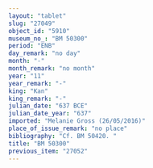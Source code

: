 ```yaml
---
layout: "tablet"
slug: "27049"
object_id: "5910"
museum_no_: "BM 50300"
period: "ENB"
day_remark: "no day"
month: "-"
month_remark: "no month"
year: "11"
year_remark: "-"
king: "Kan"
king_remark: "-"
julian_date: "637 BCE"
julian_date_year: "637"
imported: "Melanie Gross (26/05/2016)"
place_of_issue_remark: "no place"
bibliography: "Cf. BM 50420. "
title: "BM 50300"
previous_item: "27052"
---
```

